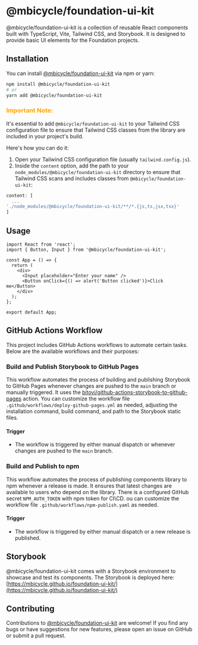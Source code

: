 # @mbicycle/foundation-ui-kit

@mbicycle/foundation-ui-kit is a collection of reusable React components built with TypeScript, Vite, Tailwind CSS, and Storybook.
It is designed to provide basic UI elements for the Foundation projects.

## Installation

You can install [@mbicycle/foundation-ui-kit](https://www.npmjs.com/package/@mbicycle/foundation-ui-kit) via npm or yarn:

```bash
npm install @mbicycle/foundation-ui-kit
# or
yarn add @mbicycle/foundation-ui-kit
```

### <span style="color: orange;">Important Note:</span>

It's essential to add `@mbicycle/foundation-ui-kit` to your Tailwind CSS configuration file 
to ensure that Tailwind CSS classes from the library are included in your project's build.

Here's how you can do it:
1. Open your Tailwind CSS configuration file (usually `tailwind.config.js`).
2. Inside the `content` option, add the path to your `node_modules/@mbicycle/foundation-ui-kit` directory to ensure that Tailwind CSS scans and includes classes from `@mbicycle/foundation-ui-kit`:

```js
content: [
  ...
'./node_modules/@mbicycle/foundation-ui-kit/**/*.{js,ts,jsx,tsx}'
]
```

## Usage

```tsx
import React from 'react';
import { Button, Input } from '@mbicycle/foundation-ui-kit';

const App = () => {
  return (
    <div>
      <Input placeholder="Enter your name" />
      <Button onClick={() => alert('Button clicked')}>Click me</Button>
    </div>
  );
};

export default App;
```

## GitHub Actions Workflow

This project includes GitHub Actions workflows to automate certain tasks. Below are the available workflows and their purposes:

### Build and Publish Storybook to GitHub Pages

This workflow automates the process of building and publishing Storybook to GitHub Pages whenever changes are pushed
to the `main` branch or manually triggered.
It uses the [bitovi/github-actions-storybook-to-github-pages](https://github.com/bitovi/github-actions-storybook-to-github-pages) action.
You can customize the workflow file `.github/workflows/deploy-github-pages.yml` as needed,
adjusting the installation command, build command, and path to the Storybook static files.

#### Trigger

- The workflow is triggered by either manual dispatch or whenever changes are pushed to the `main` branch.

### Build and Publish to npm

This workflow automates the process of publishing components library to npm whenever a release is made.
It ensures that latest changes are available to users who depend on the library.
There is a configured GitHub secret `NPM_AUTH_TOKEN` with npm token for CI\CD.
ou can customize the workflow file `.github/workflows/npm-publish.yaml` as needed.

#### Trigger

- The workflow is triggered by either manual dispatch or a new release is published.


## Storybook 

@mbicycle/foundation-ui-kit comes with a Storybook environment to showcase and test its components. 
The Storybook is deployed here:[https://mbicycle.github.io/foundation-ui-kit/](https://mbicycle.github.io/foundation-ui-kit/)


## Contributing
Contributions to [@mbicycle/foundation-ui-kit](https://github.com/mbicycle/foundation-ui-kit) are welcome! 
If you find any bugs or have suggestions for new features, please open an issue on GitHub or submit a pull request.
